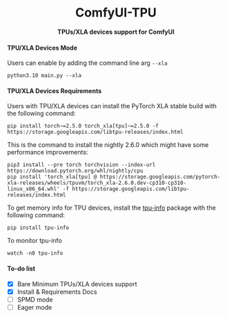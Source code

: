 <div align="center">

# ComfyUI-TPU
**TPUs/XLA devices support for ComfyUI**
</div>

#### TPU/XLA Devices Mode

Users can enable by adding the command line arg `--xla`
```
python3.10 main.py --xla
```

#### TPU/XLA Devices Requirements
Users with TPU/XLA devices can install the PyTorch XLA stable build with the following command:

```
pip install torch~=2.5.0 torch_xla[tpu]~=2.5.0 -f https://storage.googleapis.com/libtpu-releases/index.html
```

This is the command to install the nightly 2.6.0 which might have some performance improvements:

```
pip3 install --pre torch torchvision --index-url https://download.pytorch.org/whl/nightly/cpu
pip install 'torch_xla[tpu] @ https://storage.googleapis.com/pytorch-xla-releases/wheels/tpuvm/torch_xla-2.6.0.dev-cp310-cp310-linux_x86_64.whl' -f https://storage.googleapis.com/libtpu-releases/index.html
```


To get memory info for TPU devices, install the [tpu-info](https://github.com/AI-Hypercomputer/cloud-accelerator-diagnostics/tree/main/tpu_info) package with the following command:

```
pip install tpu-info
```

To monitor tpu-info 

```
watch -n0 tpu-info
```


#### To-do list

- [X] Bare Minimum TPUs/XLA devices support
- [X] Install & Requirements Docs
- [ ] SPMD mode
- [ ] Eager mode 
